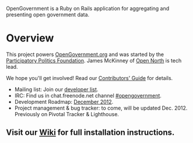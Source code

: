 OpenGovernment is a Ruby on Rails application for aggregating and presenting open government data.

# Overview

This project powers [OpenGovernment.org](http://opengovernment.org) and was started by the [Participatory Politics Foundation](http://ppolitics.org). James McKinney of [Open North](http://opennorth.ca) is tech lead.

We hope you'll get involved! Read our [Contributors' Guide](https://github.com/opengovernment/opengovernment/blob/master/CONTRIBUTING.md) for details.

  * Mailing list: Join our [developer list](http://groups.google.com/group/opengovernment/).
  * IRC: Find us in chat.freenode.net channel [#opengovernment](irc://chat.freenode.net/opengovernment).
  * Development Roadmap: [December 2012](https://github.com/opengovernment/opengovernment/wiki/Dec.-2012---Development-Roadmap).
  * Project management & bug tracker: to come, will be updated Dec. 2012. Previously on Pivotal Tracker & Lighthouse. 

## Visit our [Wiki](https://github.com/opengovernment/opengovernment/wiki) for full installation instructions.
